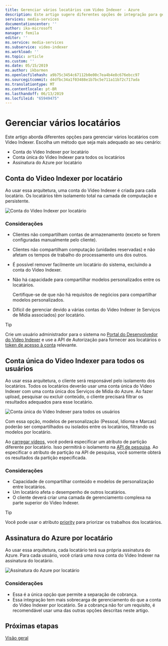 ```yaml
---
title: Gerenciar vários locatários com Video Indexer - Azure
description: Este artigo sugere diferentes opções de integração para gerenciar vários locatários com Video Indexer.
services: media-services
documentationcenter: ''
author: ika-microsoft
manager: femila
editor: ''
ms.service: media-services
ms.subservice: video-indexer
ms.workload: ''
ms.topic: article
ms.custom: ''
ms.date: 05/15/2019
ms.author: ikbarmen
ms.openlocfilehash: a9b75c3454c67112b0e00c7ea4b4e8c676ebcc97
ms.sourcegitcommit: d4dfbc34a1f03488e1b7bc5e711a11b72c717ada
ms.translationtype: MT
ms.contentlocale: pt-BR
ms.lasthandoff: 06/13/2019
ms.locfileid: "65949475"
---
```

# <a name="manage-multiple-tenants"></a>Gerenciar vários locatários

Este artigo aborda diferentes opções para gerenciar vários locatários com Video Indexer. Escolha um método que seja mais adequado ao seu cenário:

* Conta do Video Indexer por locatário
* Conta única do Video Indexer para todos os locatários
* Assinatura do Azure por locatário

## <a name="video-indexer-account-per-tenant"></a>Conta do Video Indexer por locatário

Ao usar essa arquitetura, uma conta do Video Indexer é criada para cada locatário. Os locatários têm isolamento total na camada de computação e persistente.  

![Conta do Video Indexer por locatário](./media/manage-multiple-tenants/video-indexer-account-per-tenant.png)

### <a name="considerations"></a>Considerações

* Clientes não compartilham contas de armazenamento (exceto se forem configuradas manualmente pelo cliente).
* Clientes não compartilham computação (unidades reservadas) e não afetam os tempos de trabalho do processamento uns dos outros.
* É possível remover facilmente um locatário do sistema, excluindo a conta do Video Indexer.
* Não há capacidade para compartilhar modelos personalizados entre os locatários.

    Certifique-se de que não há requisitos de negócios para compartilhar modelos personalizados.
* Difícil de gerenciar devido a várias contas do Video Indexer (e Serviços de Mídia associados) por locatário.

> [!TIP]
> Crie um usuário administrador para o sistema no [Portal do Desenvolvedor do Video Indexer](https://api-portal.videoindexer.ai/) e use a API de Autorização para fornecer aos locatários o [token de acesso à conta](https://api-portal.videoindexer.ai/docs/services/authorization/operations/Get-Account-Access-Token) relevante.

## <a name="single-video-indexer-account-for-all-users"></a>Conta única do Video Indexer para todos os usuários

Ao usar essa arquitetura, o cliente será responsável pelo isolamento dos locatários. Todos os locatários deverão usar uma conta única do Video Indexer com uma conta única dos Serviços de Mídia do Azure. Ao fazer upload, pesquisar ou excluir conteúdo, o cliente precisará filtrar os resultados adequados para esse locatário.

![Conta única do Video Indexer para todos os usuários](./media/manage-multiple-tenants/single-video-indexer-account-for-all-users.png)

Com essa opção, modelos de personalização (Pessoal, Idioma e Marcas) poderão ser compartilhados ou isolados entre os locatários, filtrando os modelos por locatário.

Ao [carregar vídeos](https://api-portal.videoindexer.ai/docs/services/operations/operations/Upload-video?), você poderá especificar um atributo de partição diferente por locatário. Isso permitirá o isolamento na [API de pesquisa](https://api-portal.videoindexer.ai/docs/services/operations/operations/Search-videos?). Ao especificar o atributo de partição na API de pesquisa, você somente obterá os resultados da partição especificada. 

### <a name="considerations"></a>Considerações

* Capacidade de compartilhar conteúdo e modelos de personalização entre locatários.
* Um locatário afeta o desempenho de outros locatários.
* O cliente deverá criar uma camada de gerenciamento complexa na parte superior do Video Indexer.

> [!TIP]
> Você pode usar o atributo [priority](upload-index-videos.md) para priorizar os trabalhos dos locatários.

## <a name="azure-subscription-per-tenant"></a>Assinatura do Azure por locatário 

Ao usar essa arquitetura, cada locatário terá sua própria assinatura do Azure. Para cada usuário, você criará uma nova conta do Video Indexer na assinatura do locatário.

![Assinatura do Azure por locatário](./media/manage-multiple-tenants/azure-subscription-per-tenant.png)

### <a name="considerations"></a>Considerações

* Essa é a única opção que permite a separação de cobrança.
* Essa integração tem mais sobrecarga de gerenciamento do que a conta do Video Indexer por locatário. Se a cobrança não for um requisito, é recomendável usar uma das outras opções descritas neste artigo.

## <a name="next-steps"></a>Próximas etapas

[Visão geral](video-indexer-overview.md)
